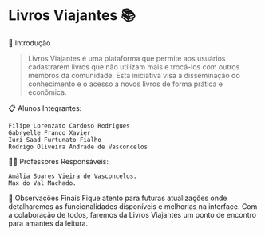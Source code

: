 # Livros Viajantes 📚

🚀 Introdução

> Livros Viajantes é uma plataforma que permite aos usuários cadastrarem livros que não utilizam mais e trocá-los com outros membros da comunidade. Esta iniciativa visa a disseminação do conhecimento e o acesso a novos livros de forma prática e econômica.

📋 Alunos Integrantes:

    Filipe Lorenzato Cardoso Rodrigues
    Gabryelle Franco Xavier
    Iuri Saad Furtunato Fialho
    Rodrigo Oliveira Andrade de Vasconcelos
    
🧑‍🏫 Professores Responsáveis:

    Amália Soares Vieira de Vasconcelos.
    Max do Val Machado.

📌 Observações Finais
Fique atento para futuras atualizações onde detalharemos as funcionalidades disponíveis e melhorias na interface.
Com a colaboração de todos, faremos da Livros Viajantes um ponto de encontro para amantes da leitura.
